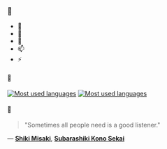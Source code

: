 ### 👋

- 🔭
- 🌱
- 💬
- 📫
- ⚡

#### 🧏

[![Most used languages](https://github-readme-stats-aynah.vercel.app/api/top-langs/?username=aynh&theme=solarized-dark&langs_count=6&layout=compact&hide_title=true)](https://github.com/anuraghazra/github-readme-stats#gh-dark-mode-only)
[![Most used languages](https://github-readme-stats-aynah.vercel.app/api/top-langs/?username=aynh&theme=solarized-light&langs_count=6&layout=compact&hide_title=true)](https://github.com/anuraghazra/github-readme-stats#gh-light-mode-only)

#### 💬

> "Sometimes all people need is a good listener."

&mdash; [**Shiki Misaki**](https://myanimelist.net/character.php?q=Shiki%20Misaki&cat=character), [**Subarashiki Kono Sekai**](https://myanimelist.net/search/all?q=Subarashiki%20Kono%20Sekai&cat=all)
